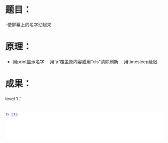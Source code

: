 # 题目：
  -使屏幕上的名字动起来
  
# 原理：
  - 用print显示名字
  - 用‘\r’覆盖原内容或用“cls”清除刷新
  - 用timesleep延迟
  
# 成果：
level 1：

  ![](https://github.com/cocolive/compuational_physics_N2015301510001/blob/master/%E4%BD%9C%E4%B8%9A2.1.gif)
